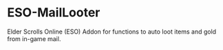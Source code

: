 # ESO-MailLooter
Elder Scrolls Online (ESO) Addon for functions to auto loot items and gold from in-game mail.

